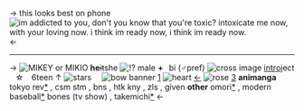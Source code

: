 -> this looks best on phone 
⠀
![im addicted to you, don't you know that you're toxic? intoxicate me now, with your loving now. i think im ready now, i think im ready now. ](https://i.imgur.com/3MA0Dy7.gif)<- 
***
-> ![MIKEY or MIKIO](https://i.imgur.com/yAICFN6.gif) 
**he**~~it~~she ![!?](https://i.imgur.com/5qAWTFT.gif) male **+**⠀bi (♂pref) 
![cross image](https://i.imgur.com/cseXlur.png) [introj](https://tokyorevengers.fandom.com/wiki/Manjiro_Sano)ect ⠀☆ ⠀6teen ↑ ![stars](https://i.imgur.com/uRvd3Be.png)
⠀
![bow banner](https://i.imgur.com/uMvcrp8.png)
[1](https://rentry.co/hanagakitakemichis) ![heart](https://i.imgur.com/N8oTgAf.png) [←](https://rentry.co/mikeymikio) ![rose](https://i.imgur.com/Tp2khr3.png) [3](https://rentry.co/tokyorevs)
**animanga**
tokyo rev[\*]() , csm
stm , bns , htk
kny , zls , given
**other**
omori[\*]() , modern baseball[\*]()
bones (tv show) , takemichi[\*]()
<-